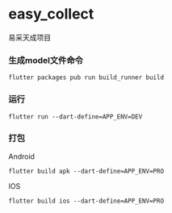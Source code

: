 # easy_collect
易采天成项目

### 生成model文件命令
```shell
flutter packages pub run build_runner build
```

### 运行
```shell
flutter run --dart-define=APP_ENV=DEV
```

### 打包
Android
```shell
flutter build apk --dart-define=APP_ENV=PRO
```
IOS
```shell
flutter build ios --dart-define=APP_ENV=PRO
```